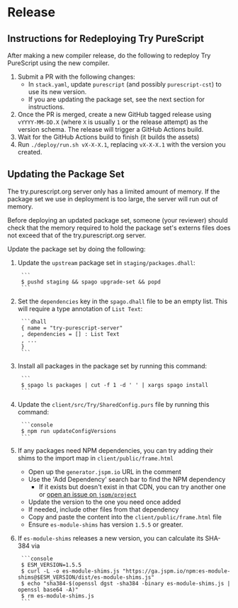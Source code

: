 # Release

## Instructions for Redeploying Try PureScript

After making a new compiler release, do the following to redeploy Try PureScript using the new compiler.

1. Submit a PR with the following changes:
    - In `stack.yaml`, update `purescript` (and possibly `purescript-cst`) to use its new version.
    - If you are updating the package set, see the next section for instructions.
1. Once the PR is merged, create a new GitHub tagged release using `vYYYY-MM-DD.X` (where `X` is usually `1` or the release attempt) as the version schema. The release will trigger a GitHub Actions build.
2. Wait for the GitHub Actions build to finish (it builds the assets)
3. Run `./deploy/run.sh vX-X-X.1`, replacing `vX-X-X.1` with the version you created.

## Updating the Package Set

The try.purescript.org server only has a limited amount of memory. If the package set we use in deployment is too large, the server will run out of memory.

Before deploying an updated package set, someone (your reviewer) should check that the memory required to hold the package set's externs files does not exceed that of the try.purescript.org server.

Update the package set by doing the following:

1. Update the `upstream` package set in `staging/packages.dhall`:

        ```
        $ pushd staging && spago upgrade-set && popd
        ```

2. Set the `dependencies` key in the `spago.dhall` file to be an empty list. This will require a type annotation of `List Text`:

        ```dhall
        { name = "try-purescript-server"
        , dependencies = [] : List Text
        , ...
        }
        ```

3. Install all packages in the package set by running this command:

        ```
        $ spago ls packages | cut -f 1 -d ' ' | xargs spago install
        ```

4. Update the `client/src/Try/SharedConfig.purs` file by running this command:

        ```console
        $ npm run updateConfigVersions
        ```

5. If any packages need NPM dependencies, you can try adding their shims to the import map in `client/public/frame.html`
    - Open up the `generator.jspm.io` URL in the comment
    - Use the 'Add Dependency' search bar to find the NPM dependency
        - If it exists but doesn't exist in that CDN, you can try another one or [open an issue on `jspm/project`](https://github.com/jspm/project#issue-queue-for-the-jspm-cdn)
    - Update the version to the one you need once added
    - If needed, include other files from that dependency
    - Copy and paste the content into the `client/public/frame.html` file
    - Ensure `es-module-shims` has version `1.5.5` or greater.

6. If `es-module-shims` releases a new version, you can calculate its SHA-384 via

        ```console
        $ ESM_VERSION=1.5.5
        $ curl -L -o es-module-shims.js "https://ga.jspm.io/npm:es-module-shims@$ESM_VERSION/dist/es-module-shims.js"
        $ echo "sha384-$(openssl dgst -sha384 -binary es-module-shims.js | openssl base64 -A)"
        $ rm es-module-shims.js
        ```
